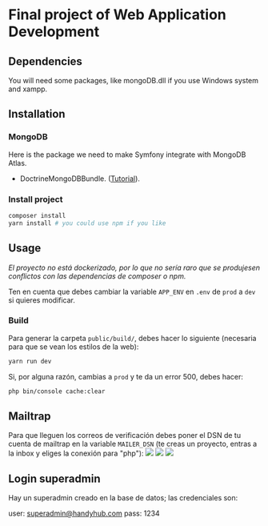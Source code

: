 # Final project of Web Application Development

## Dependencies

You will need some packages, like mongoDB.dll if you use Windows system and xampp.

## Installation

### MongoDB

Here is the package we need to make Symfony integrate with MongoDB Atlas.

- DoctrineMongoDBBundle. ([Tutorial](https://www.doctrine-project.org/projects/doctrine-mongodb-bundle/en/4.4/installation.html#install-the-bundle-with-symfony-flex)).


### Install project

```bash
composer install
yarn install # you could use npm if you like
``` 

## Usage

*El proyecto no está dockerizado, por lo que no sería raro que se produjesen conflictos con las dependencias de composer o npm.*

Ten en cuenta que debes cambiar la variable `APP_ENV` en `.env` de `prod` a `dev` si quieres modificar.

### Build
Para generar la carpeta `public/build/`, debes hacer lo siguiente (necesaria para que se vean los estilos de la web):

```bash
yarn run dev
```

Si, por alguna razón, cambias a `prod` y te da un error 500, debes hacer:

```bash
php bin/console cache:clear
```

## Mailtrap
Para que lleguen los correos de verificación debes poner el DSN de tu cuenta de mailtrap en la variable `MAILER_DSN` (te creas un proyecto, entras a la inbox y eliges la conexión para "php"):
![](https://hackmd.io/_uploads/H1rxfTfH3.png)
![](https://hackmd.io/_uploads/rkaIzpzBh.png)
![](https://hackmd.io/_uploads/HyfqzaMr2.png)


## Login superadmin
Hay un superadmin creado en la base de datos; las credenciales son:

user: superadmin@handyhub.com
pass: 1234
